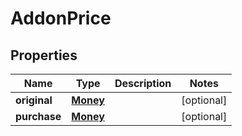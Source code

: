 

# AddonPrice

## Properties

Name | Type | Description | Notes
------------ | ------------- | ------------- | -------------
**original** | [**Money**](Money.md) |  |  [optional]
**purchase** | [**Money**](Money.md) |  |  [optional]



